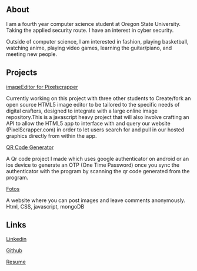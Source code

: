 ##
## About
I am a fourth year computer science student at Oregon State University. Taking the applied security route. I have an interest in cyber security.

Outside of computer science, I am interested in fashion, playing basketball, watching anime, playing video games, learning the guitar/piano, and meeting new people.

## Projects

[imageEditor for Pixelscrapper](https://github.com/JordanMagnuson/miniPaint) 

Currently working on this project with three other students to Create/fork an open source HTML5 image editor to be tailored to the specific needs of digital crafters, designed to integrate with a large online image repository.This is a javascript heavy project that will also involve crafting an API to allow the HTML5 app to interface with and query our website (PixelScrapper.com) in order to let users search for and pull in our hosted graphics directly from within the app.

[QR Code Generator](https://github.com/sdnguyen98/Qr-Code-Generator)

A Qr code project I made which uses google authenticator on android or an ios device to generate an OTP (One Time Password) once you sync the authenticator with the program by scanning the qr code generated from the program.

[Fotos](https://github.com/OSU-CS290-F18/final-project-cool-team)

A website where you can post images and leave comments anonymously. Html, CSS, javascript, mongoDB

## Links
[Linkedin](https://www.linkedin.com/in/steven-nguyen-70b683140/)

[Github](https://github.com/sdnguyen98)

[Resume](https://drive.google.com/file/d/18KXTczA6o4IEEKTPpGuCe8RzKNSwl7i1/view?usp=sharing)
